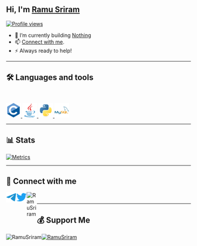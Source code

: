 ## Hi, I'm [Ramu Sriram](https://websitesoon.me) 
[![Profile views](https://komarev.com/ghpvc/?username=RamuSriram&label=Profile%20views)](https://github.com/RamuSriram)
- 💫 I’m currently building [Nothing](https://github.com/nothing)
- 📫 [Connect with me](#-connect-with-me).
- ⚡ Always ready to help!
---

## 🛠️ Languages and tools
</br>
<p align="left"> <a href="https://www.cprogramming.com/" target="_blank" rel="noreferrer"> <img src="https://raw.githubusercontent.com/devicons/devicon/master/icons/c/c-original.svg" alt="c" width="40" height="40"/> </a> <a href="https://www.java.com" target="_blank" rel="noreferrer"> <img src="https://raw.githubusercontent.com/devicons/devicon/master/icons/java/java-original.svg" alt="java" width="40" height="40"/> </a> <a href="https://www.python.org" target="_blank" rel="noreferrer"> <img src="https://raw.githubusercontent.com/devicons/devicon/master/icons/python/python-original.svg" alt="python" width="40" height="40"/> </a> <a href="https://www.mysql.com/" target="_blank" rel="noreferrer"> <img src="https://raw.githubusercontent.com/devicons/devicon/master/icons/mysql/mysql-original-wordmark.svg" alt="mysql" width="40" height="40"/> </a> </p>


---
## 📊 Stats

[![Metrics](https://metrics.lecoq.io/RamuSriram?template=classic&base.header=0&base.metadata=0&isocalendar=1&languages=1&people=1&isocalendar.duration=half-year&languages.limit=8&languages.sections=most-used&languages.colors=github&languages.threshold=0%25&languages.indepth=false&languages.recent.load=300&languages.recent.days=14&people.limit=24&people.size=28&people.types=followers%2C%20following&people.identicons=false&people.shuffle=false&config.timezone=Asia%2FCalcutta)](https://websitesoon.me)

---
## 🔗 Connect with me

<!-- png icons from https://iconscout.com/ -->
<!-- <a href="https://websitesoon.me" class="padded"><img align="left" alt="https://xditya.me" width="28px" src="./res/websitesoon.png" /></a> -->
<a href="https://telegram.dog/AMarvelousGuy" class="padded"><img align="left" alt="RamuSriram" width="28px" src="./res/telegram.png" /></a> 
<a href="https://twitter.com/a_marvelous_guy" class="padded"><img align="left" alt="RamuSriram" width="28px" src="./res/twitter.png" /></a> 
<a href="https://linkedin.com/in/ramu-sriram" class="padded"><img align="left" alt="RamuSriram" width="28px" src="https://raw.githubusercontent.com/rahuldkjain/github-profile-readme-generator/master/src/images/icons/Social/linked-in-alt.svg" /></a> 
</br>

---

## 💰 Support Me

<a href="https://ko-fi.com/ramusriram" class="padded"><img height="30" style="border:0px;height:30px;" align="left" alt="RamuSriram" src="https://az743702.vo.msecnd.net/cdn/kofi3.png?v=0" /></a>
<a href="https://www.paypal.me/AMarvelousGuy" class="padded"><img height="30" style="border:0px;height:30px;" align="centre" alt="RamuSriram" src="https://cdn.rawgit.com/twolfson/paypal-github-button/1.0.0/dist/button.svg" /></a>


<!--
**RamuSriram/RamuSriram** is a ✨ _special_ ✨ repository because its `README.md` (this file) appears on your GitHub profile.

Here are some ideas to get you started:

- 🔭 I’m currently working on ...
- 🌱 I’m currently learning ...
- 👯 I’m looking to collaborate on ...
- 🤔 I’m looking for help with ...
- 💬 Ask me about ...
- 📫 How to reach me: ...
- 😄 Pronouns: ...
- ⚡ Fun fact: ...
-->
